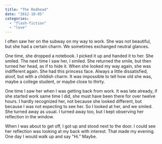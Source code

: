 ```yaml
---
title: "The Redhead"
date: "2012-10-05"
categories: 
  - "flash-fiction"
  - "love"
---
```


I often saw her on the subway on my way to work. She was not beautiful, but she had a certain charm. We sometimes exchanged neutral glances.

One time, she dropped a notebook. I picked it up and handed it to her. She smiled. The next time I saw her, I smiled. She returned the smile, but then turned her head, as if to hide it. When she looked my way again, she was indifferent again. She had this princess face. Always a little dissatisfied, aloof, but with a childish charm. It was impossible to tell how old she was, maybe a college student, or maybe close to thirty.

One time I saw her when I was getting back from work. It was late already, if she started work same time I did, she must have been there for over twelve hours. I hardly recognized her, not because she looked different, but because I was not expecting to see her. So I looked at her, and we smiled. She turned away as usual. I turned away too, but I kept observing her reflection in the window.

When I was about to get off, I got up and stood next to the door. I could see her reflection was looking at my back with interest. That made my evening. One day I would walk up and say "Hi." Maybe.
